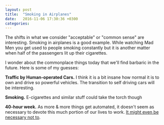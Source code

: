 ```yaml
---
layout: post
title:  "Smoking in Airplanes"
date:   2016-11-06 17:30:36 +0300
categories:
---
```


The shifts in what we consider "acceptable" or "common sense" are interesting.
Smoking in airplanes is a good example. While watching Mad Men you get used to
people smoking constantly but it is another matter when half of the passengers lit up their
cigarettes.

I wonder about the commonplace things today that we'll find barbaric in the
future. Here is some of my guesses:

**Traffic by Human-operated Cars.** I think it is a bit insane how normal
it is to own and drive so powerful vehicles. The transition to self driving cars will be interesting.

**Smoking.** E-cigarettes and similar stuff could take the torch though

**40-hour week.** As more & more things get automated, it doesn't seem as necessary to devote this much portion of our lives to work. [It might even be necessary not to](https://www.youtube.com/watch?v=7Pq-S557XQU).
